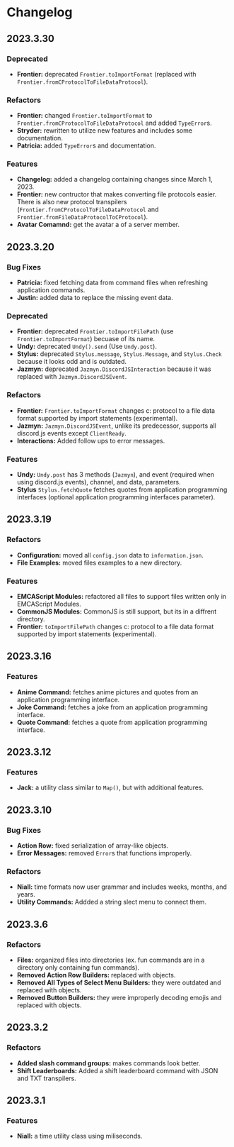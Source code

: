 # Changelog

## 2023.3.30

### Deprecated
* **Frontier:** deprecated `Frontier.toImportFormat` (replaced with `Frontier.fromCProtocolToFileDataProtocol`).

### Refactors
* **Frontier:** changed `Frontier.toImportFormat` to `Frontier.fromCProtocolToFileDataProtocol` and added `TypeError`s.
* **Stryder:** rewritten to utilize new features and includes some documentation.
* **Patricia:** added `TypeError`s and documentation.

### Features
* **Changelog:** added a changelog containing changes since March 1, 2023.
* **Frontier:** new contructor that makes converting file protocols easier. There is also new protocol transpilers (`Frontier.fromCProtocolToFileDataProtocol` and `Frontier.fromFileDataProtocolToCProtocol`).
* **Avatar Comamnd:** get the avatar a of a server member.

## 2023.3.20

### Bug Fixes
* **Patricia:** fixed fetching data from command files when refreshing application commands.
* **Justin:** added data to replace the missing event data.

### Deprecated
* **Frontier:** deprecated `Frontier.toImportFilePath` (use `Frontier.toImportFormat`) becuase of its name.
* **Undy:** deprecated `Undy().send` (Use `Undy.post`). 
* **Stylus:** deprecated `Stylus.message`, `Stylus.Message`, and `Stylus.Check` because it looks odd and is outdated.
* **Jazmyn:** deprecated `Jazmyn.DiscordJSInteraction` because it was replaced with `Jazmyn.DiscordJSEvent`.

### Refactors
* **Frontier:** `Frontier.toImportFormat` changes c: protocol to a file data format supported by import statements (experimental).
* **Jazmyn:** `Jazmyn.DiscordJSEvent`, unlike its predecessor, supports all discord.js events except `ClientReady`.
* **Interactions:** Added follow ups to error messages.

### Features
* **Undy:** `Undy.post` has 3 methods (`Jazmyn`), and event (required when using discord.js events), channel, and data,  parameters.
* **Stylus** `Stylus.fetchQuote` fetches quotes from application programming interfaces (optional application programming interfaces parameter).

## 2023.3.19

### Refactors
* **Configuration:** moved all `config.json` data to `information.json`.
* **File Examples:** moved files examples to a new directory.

### Features
* **EMCAScript Modules:** refactored all files to support files written only in EMCAScript Modules.
* **CommonJS Modules:** CommonJS is still support, but its in a diffrent directory.
* **Frontier:** `toImportFilePath` changes c: protocol to a file data format supported by import statements (experimental).

## 2023.3.16

### Features
* **Anime Command:** fetches anime pictures and quotes from an application programming interface.
* **Joke Command:** fetches a joke from an application programming interface.
* **Quote Command:** fetches a quote from application programming interface.

## 2023.3.12

### Features
* **Jack:** a utility class similar to `Map()`, but with additional features.

## 2023.3.10

### Bug Fixes
* **Action Row:** fixed serialization of array-like objects.
* **Error Messages:** removed `Error`s that functions improperly.

### Refactors
* **Niall:** time formats now user grammar and includes weeks, months, and years.
* **Utility Commands:** Addded a string slect menu to connect them. 

## 2023.3.6

### Refactors
* **Files:** organized files into directories (ex. fun commands are in a directory only containing fun commands).
* **Removed Action Row Builders:** replaced with objects.
* **Removed All Types of Select Menu Builders:** they were outdated and replaced with objects.
* **Removed Button Builders:** they were improperly decoding emojis and replaced with objects.

## 2023.3.2

### Refactors
* **Added slash command groups:** makes commands look better.
* **Shift Leaderboards:** Added a shift leaderboard command with JSON and TXT transpilers.

## 2023.3.1

### Features
* **Niall:** a time utility class using miliseconds.